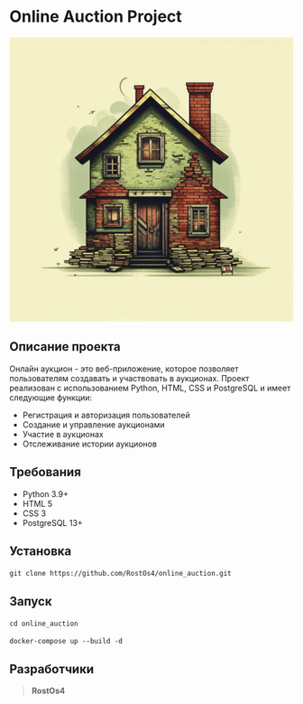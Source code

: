 # Online Auction Project
![Логотип](./api/images/logo.png "Логотип Проекта")

## Описание проекта
Онлайн аукцион - это веб-приложение, которое позволяет пользователям создавать и участвовать в аукционах. Проект реализован с использованием Python, HTML, CSS и PostgreSQL и имеет следующие функции:
* Регистрация и авторизация пользователей
* Создание и управление аукционами
* Участие в аукционах
* Отслеживание истории аукционов

## Требования
* Python 3.9+
* HTML 5
* CSS 3
* PostgreSQL 13+

## Установка
`git clone https://github.com/RostOs4/online_auction.git`

## Запуск
`cd online_auction`

`docker-compose up --build -d`


## Разработчики
>**RostOs4**
